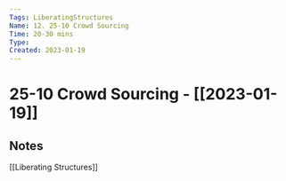 ```yaml
---
Tags: LiberatingStructures
Name: 12. 25-10 Crowd Sourcing
Time: 20-30 mins
Type: 
Created: 2023-01-19
---
```

# 25-10 Crowd Sourcing - [[2023-01-19]]
## Notes

[[Liberating Structures]]